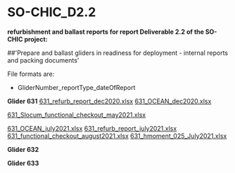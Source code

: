 # SO-CHIC_D2.2
**refurbishment and ballast reports for report Deliverable 2.2 of the SO-CHIC project:** 

##'Prepare and ballast gliders in readiness for deployment - internal reports and packing documents'

File formats are:
  - GliderNumber_reportType_dateOfReport

**Glider 631**
[631_refurb_report_dec2020.xlsx](https://github.com/polychromatics/SO-CHIC_D2.2/files/8024321/631_refurb_report_dec2020.xlsx)
[631_OCEAN_dec2020.xlsx](https://github.com/polychromatics/SO-CHIC_D2.2/files/8024322/631_OCEAN_18122020.xlsx)

[631_Slocum_functional_checkout_may2021.xlsx](https://github.com/polychromatics/SO-CHIC_D2.2/files/8024339/631_Slocum_functional_checkout_20210509.xlsx)

[631_OCEAN_july2021.xlsx](https://github.com/polychromatics/SO-CHIC_D2.2/files/8024356/631_OCEAN_20072021.xlsx)
[631_refurb_report_july2021.xlsx](https://github.com/polychromatics/SO-CHIC_D2.2/files/8024357/631_refurb_report_jul2021.xlsx)
[631_functional_checkout_august2021.xlsx](https://github.com/polychromatics/SO-CHIC_D2.2/files/8024358/631_functional_checkout_AUG2021.xlsx)
[631_hmoment_025_July2021.xlsx](https://github.com/polychromatics/SO-CHIC_D2.2/files/8024359/631_hmoment_025_July2021.xlsx)


**Glider 632**

**Glider 633**




